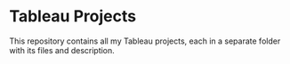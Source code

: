 # Tableau Projects

This repository contains all my Tableau projects, each in a separate folder with its files and description.
